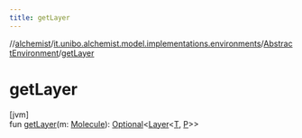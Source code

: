 ```yaml
---
title: getLayer
---
```

//[alchemist](../../../index.html)/[it.unibo.alchemist.model.implementations.environments](../index.html)/[AbstractEnvironment](index.html)/[getLayer](get-layer.html)



# getLayer



[jvm]\
fun [getLayer](get-layer.html)(m: [Molecule](../../it.unibo.alchemist.model.interfaces/-molecule/index.html)): [Optional](https://docs.oracle.com/javase/8/docs/api/java/util/Optional.html)<[Layer](../../it.unibo.alchemist.model.interfaces/-layer/index.html)<[T](../../it.unibo.alchemist.model.implementations.layers/-uniform-layer/index.html), [P](../../it.unibo.alchemist.model.implementations.layers/-uniform-layer/index.html)>>




